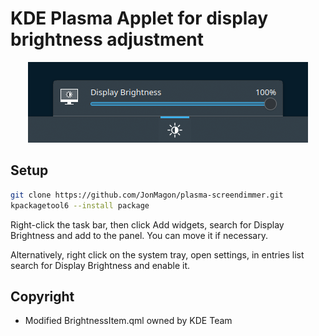# KDE Plasma Applet for display brightness adjustment

<p align="center">
   <img src="https://raw.githubusercontent.com/JonMagon/plasma-screendimmer/main/screenshot.png"/>
</p>

## Setup
```bash
git clone https://github.com/JonMagon/plasma-screendimmer.git
kpackagetool6 --install package
```

Right-click the task bar, then click Add widgets, search for Display Brightness and add to the panel. You can move it if necessary.

Alternatively, right click on the system tray, open settings, in entries list search for Display Brightness and enable it.

## Copyright
* Modified BrightnessItem.qml owned by KDE Team
